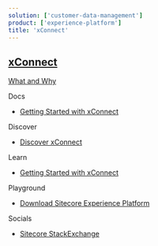 ```yaml
---
solution: ['customer-data-management']
product: ['experience-platform']
title: 'xConnect'
---
```


## [xConnect]()

[What and Why]()

Docs

- [Getting Started with xConnect](https://doc.sitecore.com/en/developers/101/sitecore-experience-platform/getting-started-with-xconnect.html)

Discover

- [Discover xConnect]()

Learn

- [Getting Started with xConnect](https://doc.sitecore.com/en/developers/101/sitecore-experience-platform/getting-started-with-xconnect.html)

Playground

- [Download Sitecore Experience Platform](https://dev.sitecore.net/Downloads/Sitecore_Experience_Platform.aspx)

Socials

- [Sitecore StackExchange](https://sitecore.stackexchange.com/questions/tagged/xconnect)
